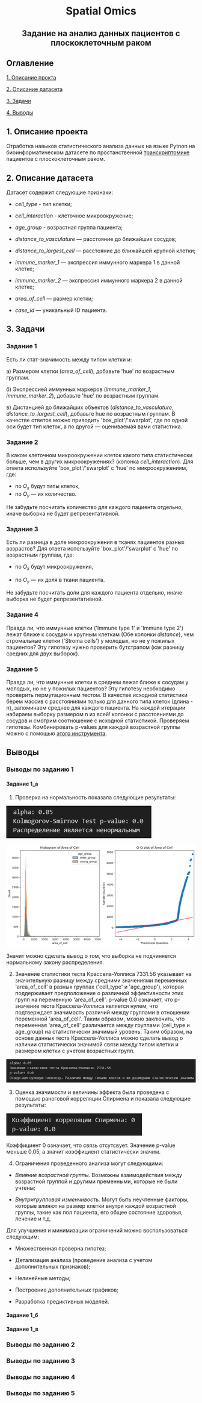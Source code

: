 <h1 align="center">Spatial Omics</h1>
<h2 align="center">Задание на анализ данных пациентов с плоскоклеточным раком</h2>

## Оглавление

[1. Описание прокта](#1-описание-проекта)

[2. Описание датасета](#2-описание-датасета)

[3. Задачи](#3-задачи)

[4. Выводы]()

## 1. Описание проекта

Отработка навыков статистического анализа данных на языке Pytnon на биоинформатическом датасете по простанственной [транскриптомике](https://institut-curie.org/popin/spatial-omics) пациентов с плоскоклеточным раком.

## 2. Описание датасета

Датасет содержит следующие признаки:

- *cell_type* - тип клетки;

- *cell_interaction* - клеточное микроокружение;

- *age_group* - возрастная группа пациента;

- *distance_to_vasculature* — расстояние до ближайших сосудов;

- *distance_to_largest_cell* — расстояние до ближайшей крупной клетки;

- *immune_marker_1* — экспрессия иммунного маркера 1 в данной клетке;

- *immune_marker_2* — экспрессия иммунного маркера 2 в данной клетке;

- *area_of_cell* — размер клетки;

- *case_id* — уникальный ID пациента.

## 3. Задачи

### Задание 1

Есть ли стат-значимость между типом клетки и:

а) Размером клетки (*area_of_cell*), добавьте 'hue' по возрастным группам.

б) Экспрессией иммунных маркеров (*immune_marker_1*, *immune_marker_2*), добавьте 'hue' по возрастным группам.

в) Дистанцией до ближайших объектов (*distance_to_vasculature*, *distance_to_largest_cell*), добавьте hue по возрастным группам.
В качестве ответов можно приводить 'box_plot'/'swarplot', где по одной оси будет тип клеток, а по другой — оцениваемая вами статистика.

### Задание 2

В каком клеточном микроокружении клеток какого типа статистически больше, чем в других микроокружениях? (колонка *cell_interaction*). Для ответа используйте 'box_plot'/'swarplot' с 'hue' по микроокружениям, где:

- по $О_х$ будут типы клеток,
- по $О_у$ — их количество.

Не забудьте посчитать количество для каждого пациента отдельно, иначе выборка не будет репрезентативной.

### Задание 3

Есть ли разница в доле микроокружения в тканях пациентов разных возрастов? Для ответа используйте 'box_plot'/'swarplot' с 'hue' по возрастным группам, где:

- по $О_х$ будут микроокружения,

- по $О_у$ — их доля в ткани пациента.

Не забудьте посчитать доли для каждого пациента отдельно, иначе выборка не будет репрезентативной.

### Задание 4

Правда ли, что иммунные клетки ('Immune type 1' и 'Immune type 2') лежат ближе к сосудам и крупным клеткам (Обе колонки *distance*), чем стромальные клетки ('Stroma cells') у молодых, но не у пожилых пациентов? Эту гипотезу нужно проверить бутстрапом (как разницу средних для двух выборок).

### Задание 5

Правда ли, что иммунные клетки в среднем лежат ближе к сосудам у молодых, но не у пожилых пациентов? Эту гипотезу необходимо проверить пермутационным тестом. В качестве исходной статистики берем массив с расстояниями только для данного типа клеток (длина - n), запоминаем среднее для каждого пациента. На каждой итерации набираем выборку размером n из всей! колонки с расстояниями до сосудов и смотрим соотношение с исходной статистикой. Проверяем гипотезы. Комбинировать p-values для каждой возрастной группы можно с помощью [этого инструмента](https://docs.scipy.org/doc/scipy/reference/generated/scipy.stats.combine_pvalues.html).

## Выводы

### Выводы по заданию 1

#### Задание 1_а
1) Проверка на нормальность показала следующие результаты:

![alt text](image.png)

![alt text](image-3.png)  

Значит можно сделать вывод о том, что выборка не подчиняется нормальному закону распределения.

2) Значение статистики теста Крассела-Уоллиса 7331.56 указывает на значительную разницу между средними значениями переменных 'area_of_cell' в разных группах ('cell_type' и 'age_group'), которая поддерживает предположение о различной эффективности этих групп на переменную 'area_of_cell'.
p-value  0.0 означает, что p-значение теста Крассела-Уоллиса является нулем, что подтверждает значимость различий между группами в отношении переменной 'area_of_cell'. Таким образом, можно заключить, что переменная 'area_of_cell' различается между группами (cell_type и age_group) на статистически значимый уровень.
Таким образом, на основе данных теста Крассела-Уоллиса можно сделать вывод о наличии статистически значимой связи между типом клетки и размером клетки с учетом возрастных групп.

![alt text](image-4.png)

3) Оценка значимости и величины эффекта была проведена с помощью раноговой корреляции Спирмена и показала следующие результаты:

![alt text](image-5.png)

Коэффициент 0 означает, что связь отсутсвует. Значение p-value меньше 0.05, а значит коэффициент статистически значим.

4) Ограничения проведенного анализа могут следующими:

- *Влияние возрастной группы.* Возможны взаимодействия между возрастной группой и другими пременными, которые не были учтены;

- *Внутригрупповая изменчивость.* Могут быть неучтенные факторы, которые влияют на размер клетки внутри каждой возрастной группы, такие как пол пациента, его общее состояние здоровья, лечение и т.д.

Для улучшения и минимизации ограничений можно воспользоваться следующим:

- Множественная проверна гипотез;

- Детализация анализа (проведение анализа с учетом дополнительных признаков);

- Нелинейные методы;

- Построение дополнительных графиков;

- Разработка предиктивных моделей.

#### Задание 1_б

#### Задание 1_в

### Выводы по заданию 2

### Выводы по заданию 3

### Выводы по заданию 4

### Выводы по заданию 5